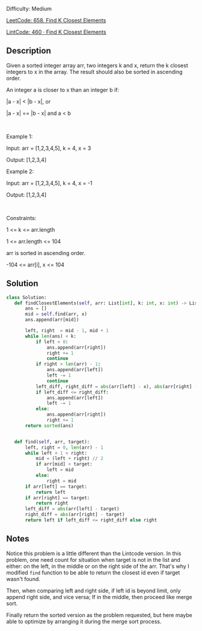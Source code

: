 Difficulty: Medium

[LeetCode: 658. Find K Closest Elements](https://leetcode.com/problems/find-k-closest-elements/)

[LintCode: 460 · Find K Closest Elements](https://lintcode.com/problem/460 )

## Description 

Given a sorted integer array arr, two integers k and x, return the k closest integers to x in the array. The result should also be sorted in ascending order.

An integer a is closer to x than an integer b if:



|a - x| < |b - x|, or

|a - x| == |b - x| and a < b



 

Example 1:

Input: arr = [1,2,3,4,5], k = 4, x = 3

Output: [1,2,3,4]

Example 2:

Input: arr = [1,2,3,4,5], k = 4, x = -1

Output: [1,2,3,4]



 

Constraints:



1 <= k <= arr.length

1 <= arr.length <= 104

arr is sorted in ascending order.

-104 <= arr[i], x <= 104



## Solution 
 ```python 
class Solution:
    def findClosestElements(self, arr: List[int], k: int, x: int) -> List[int]:
        ans = []
        mid = self.find(arr, x)
        ans.append(arr[mid])

        left, right  = mid - 1, mid + 1
        while len(ans) < k:
            if left < 0:
                ans.append(arr[right])
                right += 1
                continue
            if right > len(arr) - 1:
                ans.append(arr[left])
                left -= 1
                continue
            left_diff, right_diff = abs(arr[left] - x), abs(arr[right] - x)
            if left_diff <= right_diff:
                ans.append(arr[left])
                left -= 1
            else:
                ans.append(arr[right])
                right += 1
        return sorted(ans)


    def find(self, arr, target):
        left, right = 0, len(arr) - 1
        while left + 1 < right:
            mid = (left + right) // 2
            if arr[mid] < target:
                left = mid
            else:
                right = mid
        if arr[left] == target:
            return left
        if arr[right] == target:
            return right
        left_diff = abs(arr[left] - target)
        right_diff = abs(arr[right] - target)
        return left if left_diff <= right_diff else right
 ``` 
## Notes
Notice this problem is a little different than the Lintcode version. In this problem, one need count for situation 
when target is not in the list and either: on the left, in the middle or on the right side of the arr.
That's why I modified `find` function to be able to return the closest id even if target wasn't found.

Then, when comparing left and right side, if left id is beyond limit, only append right side, and vice versa; If in the middle,
then proceed like merge sort. 

Finally return the sorted version as the problem requested, but here maybe able to optimize by arranging it during the merge sort process.
